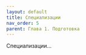 ```yaml
---
layout: default
title: Специализации
nav_order: 5
parent: Глава 1. Подготовка
---
```


Специализации...
